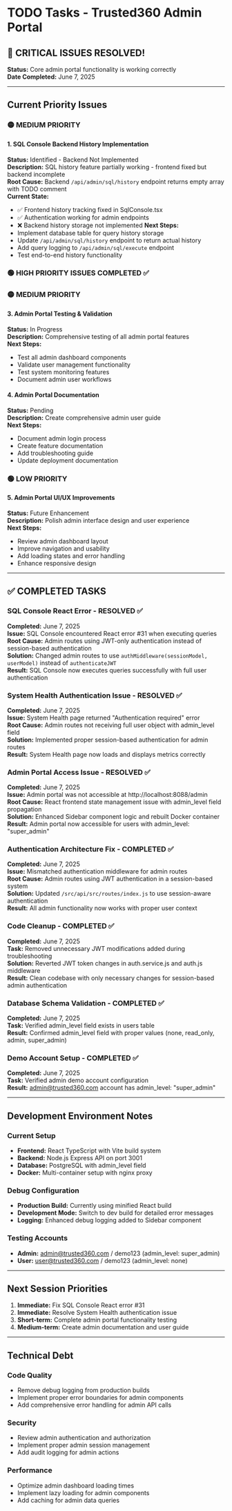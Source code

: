 # TODO Tasks - Trusted360 Admin Portal

## 🎉 CRITICAL ISSUES RESOLVED!

**Status:** Core admin portal functionality is working correctly  
**Date Completed:** June 7, 2025

---

## Current Priority Issues

### 🟡 MEDIUM PRIORITY

#### 1. SQL Console Backend History Implementation
**Status:** Identified - Backend Not Implemented  
**Description:** SQL history feature partially working - frontend fixed but backend incomplete  
**Root Cause:** Backend `/api/admin/sql/history` endpoint returns empty array with TODO comment  
**Current State:**
- ✅ Frontend history tracking fixed in SqlConsole.tsx
- ✅ Authentication working for admin endpoints
- ❌ Backend history storage not implemented
**Next Steps:**
- Implement database table for query history storage
- Update `/api/admin/sql/history` endpoint to return actual history
- Add query logging to `/api/admin/sql/execute` endpoint
- Test end-to-end history functionality

### 🟢 HIGH PRIORITY ISSUES COMPLETED ✅

### 🟡 MEDIUM PRIORITY

#### 3. Admin Portal Testing & Validation
**Status:** In Progress  
**Description:** Comprehensive testing of all admin portal features  
**Next Steps:**
- Test all admin dashboard components
- Validate user management functionality
- Test system monitoring features
- Document admin user workflows

#### 4. Admin Portal Documentation
**Status:** Pending  
**Description:** Create comprehensive admin user guide  
**Next Steps:**
- Document admin login process
- Create feature documentation
- Add troubleshooting guide
- Update deployment documentation

### 🟢 LOW PRIORITY

#### 5. Admin Portal UI/UX Improvements
**Status:** Future Enhancement  
**Description:** Polish admin interface design and user experience  
**Next Steps:**
- Review admin dashboard layout
- Improve navigation and usability
- Add loading states and error handling
- Enhance responsive design

---

## ✅ COMPLETED TASKS

### SQL Console React Error - RESOLVED ✅
**Completed:** June 7, 2025  
**Issue:** SQL Console encountered React error #31 when executing queries  
**Root Cause:** Admin routes using JWT-only authentication instead of session-based authentication  
**Solution:** Changed admin routes to use `authMiddleware(sessionModel, userModel)` instead of `authenticateJWT`  
**Result:** SQL Console now executes queries successfully with full user authentication

### System Health Authentication Issue - RESOLVED ✅
**Completed:** June 7, 2025  
**Issue:** System Health page returned "Authentication required" error  
**Root Cause:** Admin routes not receiving full user object with admin_level field  
**Solution:** Implemented proper session-based authentication for admin routes  
**Result:** System Health page now loads and displays metrics correctly

### Admin Portal Access Issue - RESOLVED ✅
**Completed:** June 7, 2025  
**Issue:** Admin portal was not accessible at http://localhost:8088/admin  
**Root Cause:** React frontend state management issue with admin_level field propagation  
**Solution:** Enhanced Sidebar component logic and rebuilt Docker container  
**Result:** Admin portal now accessible for users with admin_level: "super_admin"

### Authentication Architecture Fix - COMPLETED ✅
**Completed:** June 7, 2025  
**Issue:** Mismatched authentication middleware for admin routes  
**Root Cause:** Admin routes using JWT authentication in a session-based system  
**Solution:** Updated `/src/api/src/routes/index.js` to use session-aware authentication  
**Result:** All admin functionality now works with proper user context

### Code Cleanup - COMPLETED ✅
**Completed:** June 7, 2025  
**Task:** Removed unnecessary JWT modifications added during troubleshooting  
**Solution:** Reverted JWT token changes in auth.service.js and auth.js middleware  
**Result:** Clean codebase with only necessary changes for session-based admin authentication

### Database Schema Validation - COMPLETED ✅
**Completed:** June 7, 2025  
**Task:** Verified admin_level field exists in users table  
**Result:** Confirmed admin_level field with proper values (none, read_only, admin, super_admin)

### Demo Account Setup - COMPLETED ✅
**Completed:** June 7, 2025  
**Task:** Verified admin demo account configuration  
**Result:** admin@trusted360.com account has admin_level: "super_admin"

---

## Development Environment Notes

### Current Setup
- **Frontend:** React TypeScript with Vite build system
- **Backend:** Node.js Express API on port 3001
- **Database:** PostgreSQL with admin_level field
- **Docker:** Multi-container setup with nginx proxy

### Debug Configuration
- **Production Build:** Currently using minified React build
- **Development Mode:** Switch to dev build for detailed error messages
- **Logging:** Enhanced debug logging added to Sidebar component

### Testing Accounts
- **Admin:** admin@trusted360.com / demo123 (admin_level: super_admin)
- **User:** user@trusted360.com / demo123 (admin_level: none)

---

## Next Session Priorities

1. **Immediate:** Fix SQL Console React error #31
2. **Immediate:** Resolve System Health authentication issue
3. **Short-term:** Complete admin portal functionality testing
4. **Medium-term:** Create admin documentation and user guide

---

## Technical Debt

### Code Quality
- Remove debug logging from production builds
- Implement proper error boundaries for admin components
- Add comprehensive error handling for admin API calls

### Security
- Review admin authentication and authorization
- Implement proper admin session management
- Add audit logging for admin actions

### Performance
- Optimize admin dashboard loading times
- Implement lazy loading for admin components
- Add caching for admin data queries
